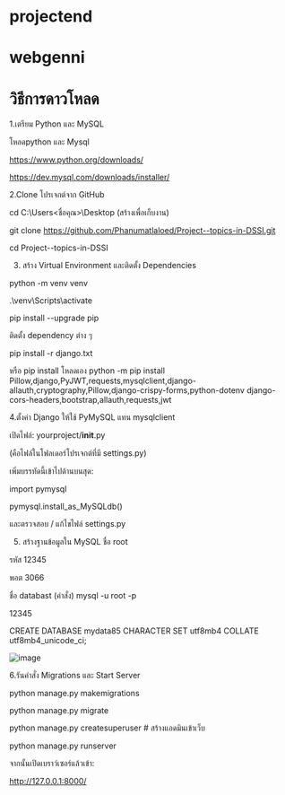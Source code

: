 ﻿# projectend
# webgenni

# วิธีการดาวโหลด
1.เตรียม Python และ MySQL

โหลดpython และ Mysql

https://www.python.org/downloads/

https://dev.mysql.com/downloads/installer/

2.Clone โปรเจกต์จาก GitHub

cd C:\Users\<ชื่อคุณ>\Desktop (สร้างเพื่อเก็บงาน)

git clone https://github.com/Phanumatlaloed/Project--topics-in-DSSI.git

cd Project--topics-in-DSSI

3. สร้าง Virtual Environment และติดตั้ง Dependencies

python -m venv venv

.\venv\Scripts\activate

pip install --upgrade pip

ติดตั้ง dependency ต่าง ๆ

pip install -r django.txt

หรือ pip install โหลดเอง 
python -m pip install Pillow,django,PyJWT,requests,mysqlclient,django-allauth,cryptography,Pillow,django-crispy-forms,python-dotenv
django-cors-headers,bootstrap,allauth,requests,jwt

4.ตั้งค่า Django ให้ใช้ PyMySQL แทน mysqlclient

 เปิดไฟล์: yourproject/__init__.py
 
(คือไฟล์ในโฟลเดอร์โปรเจกต์ที่มี settings.py)

เพิ่มบรรทัดนี้เข้าไปด้านบนสุด:

import pymysql

pymysql.install_as_MySQLdb()

และตรวจสอบ / แก้ไขไฟล์ settings.py

5. สร้างฐานข้อมูลใน MySQL
ชื่อ root 

รหัส 12345

พอต 3066

ชื่อ databast (คำสั่ง)
mysql -u root -p

12345

CREATE DATABASE mydata85 CHARACTER SET utf8mb4 COLLATE utf8mb4_unicode_ci;

![image](https://github.com/user-attachments/assets/3800684e-f3e7-4e89-96c7-5065f7ac1180)


6.รันคำสั่ง Migrations และ Start Server

python manage.py makemigrations

python manage.py migrate

python manage.py createsuperuser  # สร้างแอดมินเข้าเว็บ

python manage.py runserver

จากนั้นเปิดเบราว์เซอร์แล้วเข้า:

http://127.0.0.1:8000/
